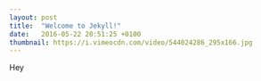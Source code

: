 ```yaml
---
layout: post
title:  "Welcome to Jekyll!"
date:   2016-05-22 20:51:25 +0100
thumbnail: https://i.vimeocdn.com/video/544024286_295x166.jpg
---
```


Hey
